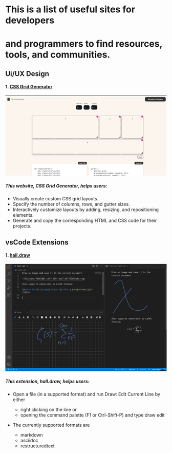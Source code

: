 # This is a list of useful sites for developers

# and programmers to find resources, tools, and communities.


## Ui/UX Design
#### 1. [CSS Grid Generator](https://cssgridgenerator.io/)
 ![CSS Grid Generator](Assets/cssgridgenerator.png)

  ##### This website, CSS Grid Generator, helps users:
* Visually create custom CSS grid layouts.
* Specify the number of columns, rows, and gutter sizes.
* Interactively customize layouts by adding, resizing, and repositioning elements.
* Generate and copy the corresponding HTML and CSS code for their projects.



## vsCode Extensions

#### 1. [hall.draw](https://marketplace.visualstudio.com/items?itemName=hall.draw)
![hall.draw](Assets/vs_draw.png)

##### This extension, hall.draw, helps users:

* Open a file (in a supported format) and run Draw: Edit Current Line by either

  * right clicking on the line or
  * opening the command palette (F1 or Ctrl-Shift-P) and type draw edit

* The currently supported formats are

  * markdown
  * asciidoc
  * restructuredtext